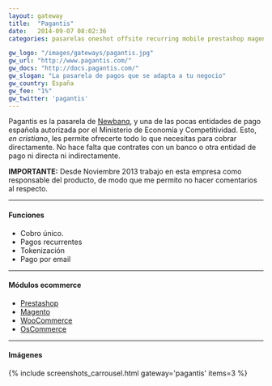 ```yaml
---
layout: gateway
title:  "Pagantis"
date:   2014-09-07 08:02:36
categories: pasarelas oneshot offsite recurring mobile prestashop magento woocommerce token

gw_logo: "/images/gateways/pagantis.jpg"
gw_url: "http://www.pagantis.com/"
gw_docs: "http://docs.pagantis.com/"
gw_slogan: "La pasarela de pagos que se adapta a tu negocio"
gw_country: España
gw_fee: "1%"
gw_twitter: 'pagantis'
---
```


Pagantis es la pasarela de [Newbanq](http://www.newbanq.com), y una de las pocas entidades de pago española autorizada por el Ministerio de Economía y Competitividad. Esto, _en cristiano_, les permite ofrecerte todo lo que necesitas para cobrar directamente. No hace falta que contrates con un banco o otra entidad de pago ni directa ni indirectamente.

**IMPORTANTE:** Desde Noviembre 2013 trabajo en esta empresa como responsable del producto, de modo que me permito no hacer comentarios al respecto. 

-------------

#### Funciones

- Cobro único.
- Pagos recurrentes
- Tokenización
- Pago por email

-------------

#### Módulos ecommerce

- [Prestashop](https://github.com/pagantis/pagantis-prestashop)
- [Magento](https://github.com/pagantis/pagantis-magento)
- [WooCommerce](https://github.com/pagantis/pagantis-woocommerce)
- [OsCommerce](https://github.com/pagantis/pagantis-oscommerce)

-------------

#### Imágenes

{% include screenshots_carrousel.html gateway='pagantis' items=3 %}